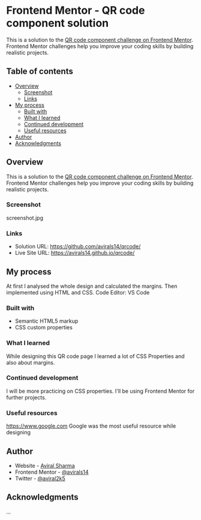 # Frontend Mentor - QR code component solution

This is a solution to the [QR code component challenge on Frontend Mentor](https://www.frontendmentor.io/challenges/qr-code-component-iux_sIO_H). Frontend Mentor challenges help you improve your coding skills by building realistic projects. 

## Table of contents

- [Overview](#overview)
  - [Screenshot](#screenshot)
  - [Links](#links)
- [My process](#my-process)
  - [Built with](#built-with)
  - [What I learned](#what-i-learned)
  - [Continued development](#continued-development)
  - [Useful resources](#useful-resources)
- [Author](#author)
- [Acknowledgments](#acknowledgments)

## Overview
This is a solution to the [QR code component challenge on Frontend Mentor](https://www.frontendmentor.io/challenges/qr-code-component-iux_sIO_H). Frontend Mentor challenges help you improve your coding skills by building realistic projects.

### Screenshot

screenshot.jpg
### Links

- Solution URL:  https://github.com/avirals14/qrcode/
- Live Site URL: https://avirals14.github.io/qrcode/

## My process
At first I analysed the whole design and calculated the margins. Then implemented using HTML and CSS.
Code Editor: VS Code
### Built with

- Semantic HTML5 markup
- CSS custom properties
  
### What I learned

While designing this QR code page I learned a lot of CSS Properties and also about margins.

### Continued development

I will be more practicing on CSS properties. I'll be using Frontend Mentor for further projects.

### Useful resources

https://www.google.com Google was the most useful resource while designing

## Author

- Website - [Aviral Sharma](...)
- Frontend Mentor - [@avirals14](https://www.frontendmentor.io/profile/avirals14)
- Twitter - [@aviral2k5](https://www.twitter.com/aviral2k5)

## Acknowledgments

...
